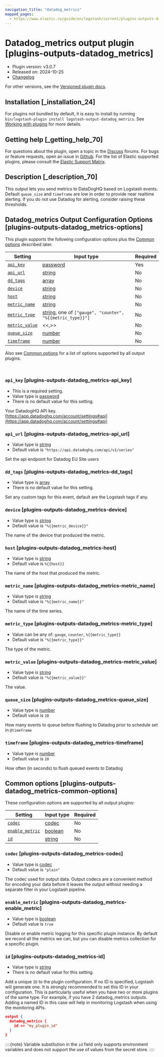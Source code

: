 ```yaml
---
navigation_title: "datadog_metrics"
mapped_pages:
  - https://www.elastic.co/guide/en/logstash/current/plugins-outputs-datadog_metrics.html
---
```


# Datadog_metrics output plugin [plugins-outputs-datadog_metrics]


* Plugin version: v3.0.7
* Released on: 2024-10-25
* [Changelog](https://github.com/logstash-plugins/logstash-output-datadog_metrics/blob/v3.0.7/CHANGELOG.md)

For other versions, see the [Versioned plugin docs](logstash-docs://reference/output-datadog_metrics-index.md).

## Installation [_installation_24]

For plugins not bundled by default, it is easy to install by running `bin/logstash-plugin install logstash-output-datadog_metrics`. See [Working with plugins](/reference/working-with-plugins.md) for more details.


## Getting help [_getting_help_70]

For questions about the plugin, open a topic in the [Discuss](http://discuss.elastic.co) forums. For bugs or feature requests, open an issue in [Github](https://github.com/logstash-plugins/logstash-output-datadog_metrics). For the list of Elastic supported plugins, please consult the [Elastic Support Matrix](https://www.elastic.co/support/matrix#logstash_plugins).


## Description [_description_70]

This output lets you send metrics to DataDogHQ based on Logstash events. Default `queue_size` and `timeframe` are low in order to provide near realtime alerting. If you do not use Datadog for alerting, consider raising these thresholds.


## Datadog_metrics Output Configuration Options [plugins-outputs-datadog_metrics-options]

This plugin supports the following configuration options plus the [Common options](#plugins-outputs-datadog_metrics-common-options) described later.

| Setting | Input type | Required |
| --- | --- | --- |
| [`api_key`](#plugins-outputs-datadog_metrics-api_key) | [password](/reference/configuration-file-structure.md#password) | Yes |
| [`api_url`](#plugins-outputs-datadog_metrics-api_url) | [string](/reference/configuration-file-structure.md#string) | No |
| [`dd_tags`](#plugins-outputs-datadog_metrics-dd_tags) | [array](/reference/configuration-file-structure.md#array) | No |
| [`device`](#plugins-outputs-datadog_metrics-device) | [string](/reference/configuration-file-structure.md#string) | No |
| [`host`](#plugins-outputs-datadog_metrics-host) | [string](/reference/configuration-file-structure.md#string) | No |
| [`metric_name`](#plugins-outputs-datadog_metrics-metric_name) | [string](/reference/configuration-file-structure.md#string) | No |
| [`metric_type`](#plugins-outputs-datadog_metrics-metric_type) | [string](/reference/configuration-file-structure.md#string), one of `["gauge", "counter", "%{{metric_type}}"]` | No |
| [`metric_value`](#plugins-outputs-datadog_metrics-metric_value) | <<,>> | No |
| [`queue_size`](#plugins-outputs-datadog_metrics-queue_size) | [number](/reference/configuration-file-structure.md#number) | No |
| [`timeframe`](#plugins-outputs-datadog_metrics-timeframe) | [number](/reference/configuration-file-structure.md#number) | No |

Also see [Common options](#plugins-outputs-datadog_metrics-common-options) for a list of options supported by all output plugins.

 

### `api_key` [plugins-outputs-datadog_metrics-api_key]

* This is a required setting.
* Value type is [password](/reference/configuration-file-structure.md#password)
* There is no default value for this setting.

Your DatadogHQ API key. [https://app.datadoghq.com/account/settings#api](https://app.datadoghq.com/account/settings#api)


### `api_url` [plugins-outputs-datadog_metrics-api_url]

* Value type is [string](/reference/configuration-file-structure.md#string)
* Default value is `"https://api.datadoghq.com/api/v1/series"`

Set the api endpoint for Datadog EU Site users


### `dd_tags` [plugins-outputs-datadog_metrics-dd_tags]

* Value type is [array](/reference/configuration-file-structure.md#array)
* There is no default value for this setting.

Set any custom tags for this event, default are the Logstash tags if any.


### `device` [plugins-outputs-datadog_metrics-device]

* Value type is [string](/reference/configuration-file-structure.md#string)
* Default value is `"%{{metric_device}}"`

The name of the device that produced the metric.


### `host` [plugins-outputs-datadog_metrics-host]

* Value type is [string](/reference/configuration-file-structure.md#string)
* Default value is `%{{host}}`

The name of the host that produced the metric.


### `metric_name` [plugins-outputs-datadog_metrics-metric_name]

* Value type is [string](/reference/configuration-file-structure.md#string)
* Default value is `"%{{metric_name}}"`

The name of the time series.


### `metric_type` [plugins-outputs-datadog_metrics-metric_type]

* Value can be any of: `gauge`, `counter`, `%{{metric_type}}`
* Default value is `"%{{metric_type}}"`

The type of the metric.


### `metric_value` [plugins-outputs-datadog_metrics-metric_value]

* Value type is [string](/reference/configuration-file-structure.md#string)
* Default value is `"%{{metric_value}}"`

The value.


### `queue_size` [plugins-outputs-datadog_metrics-queue_size]

* Value type is [number](/reference/configuration-file-structure.md#number)
* Default value is `10`

How many events to queue before flushing to Datadog prior to schedule set in `@timeframe`


### `timeframe` [plugins-outputs-datadog_metrics-timeframe]

* Value type is [number](/reference/configuration-file-structure.md#number)
* Default value is `10`

How often (in seconds) to flush queued events to Datadog



## Common options [plugins-outputs-datadog_metrics-common-options]

These configuration options are supported by all output plugins:

| Setting | Input type | Required |
| --- | --- | --- |
| [`codec`](#plugins-outputs-datadog_metrics-codec) | [codec](/reference/configuration-file-structure.md#codec) | No |
| [`enable_metric`](#plugins-outputs-datadog_metrics-enable_metric) | [boolean](/reference/configuration-file-structure.md#boolean) | No |
| [`id`](#plugins-outputs-datadog_metrics-id) | [string](/reference/configuration-file-structure.md#string) | No |

### `codec` [plugins-outputs-datadog_metrics-codec]

* Value type is [codec](/reference/configuration-file-structure.md#codec)
* Default value is `"plain"`

The codec used for output data. Output codecs are a convenient method for encoding your data before it leaves the output without needing a separate filter in your Logstash pipeline.


### `enable_metric` [plugins-outputs-datadog_metrics-enable_metric]

* Value type is [boolean](/reference/configuration-file-structure.md#boolean)
* Default value is `true`

Disable or enable metric logging for this specific plugin instance. By default we record all the metrics we can, but you can disable metrics collection for a specific plugin.


### `id` [plugins-outputs-datadog_metrics-id]

* Value type is [string](/reference/configuration-file-structure.md#string)
* There is no default value for this setting.

Add a unique `ID` to the plugin configuration. If no ID is specified, Logstash will generate one. It is strongly recommended to set this ID in your configuration. This is particularly useful when you have two or more plugins of the same type. For example, if you have 2 datadog_metrics outputs. Adding a named ID in this case will help in monitoring Logstash when using the monitoring APIs.

```json
output {
  datadog_metrics {
    id => "my_plugin_id"
  }
}
```

::::{note}
Variable substitution in the `id` field only supports environment variables and does not support the use of values from the secret store.
::::




